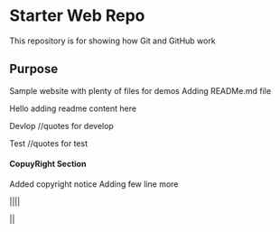 # Starter Web Repo

This repository is for showing how Git and GitHub work

## Purpose

Sample website with plenty of files for demos
Adding READMe.md file

Hello adding readme content here

Devlop
	//quotes for develop

Test 
	//quotes for test

#### CopuyRight Section

Added copyright notice
Adding few line more 


||||

||
